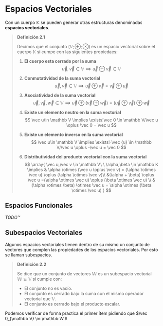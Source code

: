 # Espacios Vectoriales

Con un cuerpo $\mathbb K$ se pueden generar otras estructuras denominadas **espacios vectoriales**.

> **Definición 2.1**
>
> Decimos que el conjunto $(\mathbb V ;\oplus;\otimes)$ es un espacio vectorial sobre el cuerpo $\mathbb K$ si cumpe con las siguientes propiedaes:
>
> 1. **El cuerpo esta cerrado por la suma**
>    $$
>    \vec u,\vec v \in \mathbb V \implies \vec u \oplus \vec v \in \mathbb V
>    $$
>
> 2. **Conmutatividad de la suma vectorial**
>    $$
>    \vec u,\vec v \in \mathbb V \implies \vec u \oplus \vec v = \vec v \oplus \vec u
>    $$
>
> 3. **Asociatividad de la suma vectorial**
>    $$
>    \vec u,\vec v, \vec w \in \mathbb V \implies \vec u \oplus(\vec v \oplus \vec w) = (\vec u \oplus \vec v) \oplus \vec w
>    $$
>
> 4. **Existe un elemento neutro en la suma vectorial**
>    $$
>    \vec u\in \mathbb V \implies \exists!\vec 0 \in \mathbb V/\vec u \oplus \vec 0 = \vec u
>    $$
>
> 5. **Existe un elemento inverso en la suma vectorial**
>    $$
>    \vec u\in \mathbb V \implies \exists!-\vec {u} \in \mathbb V/\vec u \oplus -\vec u = \vec 0
>    $$
>
> 6. **Distributividad del producto vectorial con la suma vectorial**
>    $$
>    \array{
>    \vec u,\vec v \in \mathbb V\ \ \alpha,\beta \in \mathbb K \implies
>    & \alpha \otimes (\vec u \oplus \vec v) = (\alpha \otimes \vec u) \oplus (\alpha \otimes \vec v)\\
>    &(\alpha + \beta) \oplus \vec u =(\alpha \otimes \vec u) \oplus (\beta \otimes \vec u) \\
>    &(\alpha \otimes \beta) \otimes \vec u = \alpha \otimes (\beta \otimes \vec u)
>    }
>    $$

## Espacios Funcionales

_TODO™_

## Subespacios Vectoriales

Algunos espacios vectoriales tienen dentro de su mismo un conjunto de vectores que complen las propiedades de los espacios vectoriales. Por esto se llaman subespacios.

> **Definición 2.2**
>
> Se dice que un conjunto de vectores $\mathbb W$ es un subespacio vectorial $\mathbb W \subseteq \mathbb V$ si cumple con:
>
> - El conjunto no es vacío.
> - El conjunto es cerrado bajo la suma con el mismo operador vectorial que $\mathbb V.$
> - El conjunto es cerrado bajo el producto escalar.

Podemos verificar de forma practica el primer ítem pidiendo que $\vec 0_{\mathbb V} \in \mathbb W.$




